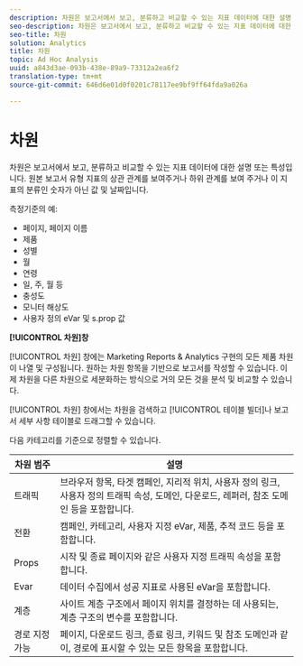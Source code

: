 ```yaml
---
description: 차원은 보고서에서 보고, 분류하고 비교할 수 있는 지표 데이터에 대한 설명 또는 특성입니다. 원본 보고서 유형 지표의 상관 관계를 보여주거나 하위 관계를 보여 주거나 이 지표의 분류인 숫자가 아닌 값 및 날짜입니다.
seo-description: 차원은 보고서에서 보고, 분류하고 비교할 수 있는 지표 데이터에 대한 설명 또는 특성입니다. 원본 보고서 유형 지표의 상관 관계를 보여주거나 하위 관계를 보여 주거나 이 지표의 분류인 숫자가 아닌 값 및 날짜입니다.
seo-title: 차원
solution: Analytics
title: 차원
topic: Ad Hoc Analysis
uuid: a843d3ae-093b-438e-89a9-73312a2ea6f2
translation-type: tm+mt
source-git-commit: 646d6e01d0f0201c78117ee9bf9ff64fda9a026a

---
```



# 차원

차원은 보고서에서 보고, 분류하고 비교할 수 있는 지표 데이터에 대한 설명 또는 특성입니다. 원본 보고서 유형 지표의 상관 관계를 보여주거나 하위 관계를 보여 주거나 이 지표의 분류인 숫자가 아닌 값 및 날짜입니다.

측정기준의 예:

* 페이지, 페이지 이름
* 제품
* 성별
* 월
* 연령
* 일, 주, 월 등
* 충성도
* 모니터 해상도
* 사용자 정의 eVar 및 s.prop 값

**[!UICONTROL 차원]창**

[!UICONTROL 차원] 창에는 Marketing Reports &amp; Analytics 구현의 모든 제품 차원이 나열 및 구성됩니다. 원하는 차원 항목을 기반으로 보고서를 작성할 수 있습니다. 이제 차원을 다른 차원으로 세분화하는 방식으로 거의 모든 것을 분석 및 비교할 수 있습니다.

[!UICONTROL 차원] 창에서는 차원을 검색하고 [!UICONTROL 테이블 빌더]나 보고서 세부 사항 테이블로 드래그할 수 있습니다.

다음 카테고리를 기준으로 정렬할 수 있습니다.

| 차원 범주 | 설명 |
|--- |--- |
| 트래픽 | 브라우저 항목, 타겟 캠페인, 지리적 위치, 사용자 정의 링크, 사용자 정의 트래픽 속성, 도메인, 다운로드, 레퍼러, 참조 도메인 등을 포함합니다. |
| 전환 | 캠페인, 카테고리, 사용자 지정 eVar, 제품, 추적 코드 등을 포함합니다. |
| Props | 시작 및 종료 페이지와 같은 사용자 지정 트래픽 속성을 포함합니다. |
| Evar | 데이터 수집에서 성공 지표로 사용된 eVar을 포함합니다. |
| 계층 | 사이트 계층 구조에서 페이지 위치를 결정하는 데 사용되는, 계층 구조의 변수를 포함합니다. |
| 경로 지정 가능 | 페이지, 다운로드 링크, 종료 링크, 키워드 및 참조 도메인과 같이, 경로에 표시할 수 있는 모든 항목을 포함합니다. |